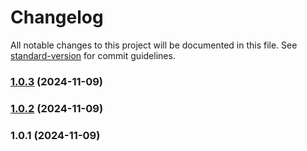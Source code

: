 # Changelog

All notable changes to this project will be documented in this file. See [standard-version](https://github.com/conventional-changelog/standard-version) for commit guidelines.

### [1.0.3](https://github.com/lcsnigeria/lcs_dystyle/compare/v1.0.2...v1.0.3) (2024-11-09)

### [1.0.2](https://github.com/lcsnigeria/lcs_dystyle/compare/v1.0.1...v1.0.2) (2024-11-09)

### 1.0.1 (2024-11-09)
